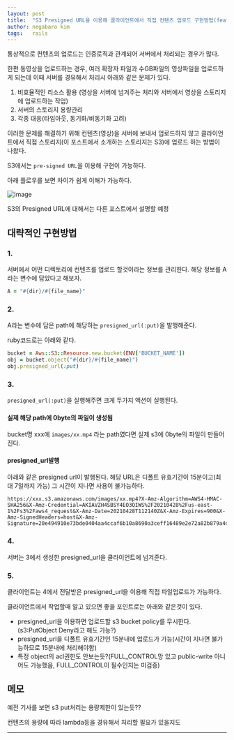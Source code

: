 ```yaml
---
layout: post
title:  "S3 Presigned URL을 이용해 클라이언트에서 직접 컨텐츠 업로드 구현방법(feat. ruby && aws-s3-sdk)"
author: negabaro kim
tags:	rails
---
```


통상적으로 컨텐츠의 업로드는 인증로직과 관계되어 서버에서 처리되는 경우가 많다.

한편 동영상을 업로드하는 경우, 여러 확장자 파일과 수GB파일의 영상파일을 업로드하게 되는데 이때 서버를 경유해서 처리시 아래와 같은 문제가 있다.

1. 비효율적인 리소스 활용 (영상을 서버에 넘겨주는 처리와 서버에서 영상을 스토리지에 업로드하는 작업) 
2. 서버의 스토리지 용량관리
3. 각종 대응(타임아웃, 동기화/비동기화 고려)

이러한 문제를 해결하기 위해 컨텐츠(영상)을 서버에 보내서 업로드하지 않고 클라이언트에서 직접 스토리지(이 포스트에서 소개하는 스토리지는 S3)에 업로드 하는 방법이 나왔다.

S3에서는 `pre-signed URL`을 이용해 구현이 가능하다.

아래 플로우를 보면 차이가 쉽게 이해가 가능하다.

![image](https://user-images.githubusercontent.com/4640346/116769426-049a8e00-aa77-11eb-9b20-d4cee71cb2fa.png)


S3의 Presigned URL에 대해서는 다른 포스트에서 설명할 예정

## 대략적인 구현방법

### 1.

서버에서 어떤 디렉토리에 컨텐츠를 업로드 할것이라는 정보를 관리한다. 해당 정보를 A라는 변수에 담았다고 해보자.

```ruby
A = "#{dir}/#{file_name}"
```

### 2.

A라는 변수에 담은 path에 해당하는 `presigned_url(:put)`을 발행해준다.

ruby코드로는 아래와 같다.

```ruby
bucket = Aws::S3::Resource.new.bucket(ENV['BUCKET_NAME'])
obj = bucket.object("#{dir}/#{file_name}")
obj.presigned_url(:put)
```


### 3.

`presigned_url(:put)`을 실행해주면 크게 두가지 액션이 실행된다.


#### 실제 해당 path에 0byte의 파일이 생성됨

bucket명 xxx에 `images/xx.mp4` 라는 path였다면 실제 s3에 0byte의 파일이 만들어진다.

#### presigned_url발행

아래와 같은 presigned url이 발행된다. 해당 URL은 디폴트 유효기간이 15분이고(최대 7일까지 가능) 그 시간이 지나면 사용이 불가능하다.

```
https://xxx.s3.amazonaws.com/images/xx.mp4?X-Amz-Algorithm=AWS4-HMAC-SHA256&X-Amz-Credential=AKIAVZH4SBSY4EO3QIWS%2F20210428%2Fus-east-1%2Fs3%2Faws4_request&X-Amz-Date=20210428T112140Z&X-Amz-Expires=900&X-Amz-SignedHeaders=host&X-Amz-Signature=20e494910e73bde0404aa4ccaf6b10a8690a3ceff16489e2e72a82b879a4d39f
```


### 4.

서버는 3에서 생성한 presigned_url을 클라이언트에 넘겨준다.


### 5.

클라이언트는 4에서 전달받은 presigned_url을 이용해 직접 파일업로드가 가능하다.

클라이언트에서 작업할때 알고 있으면 좋을 포인트로는 아래와 같은것이 있다.

- presigned_url을 이용하면 업로드할 s3 bucket policy를 무시한다.(s3:PutObject Deny라고 해도 가능?)
- presigned_url을 디폴트 유효기간인 15분내에 업로드가 가능(시간이 지나면 불가능하므로 15분내에 처리해야함)
- 특정 object의 acl권한도 안보는듯?(FULL_CONTROL망 있고 public-write 아니어도 가능했음, FULL_CONTROL이 필수인지는 미검증)


## 메모

예전 기사를 보면 s3 put처리는 용량제한이 있는듯??

컨텐츠의 용량에 따라 lambda등을 경유해서 처리할 필요가 있을지도



---

[Browser-based uploads using POST (AWS signature version 2)]: https://docs.aws.amazon.com/AmazonS3/latest/userguide/UsingHTTPPOST.html
[クライアントから S3 に直接アップロードする方法]: https://qiita.com/ytanaka3/items/ad150811df54aa7434fb